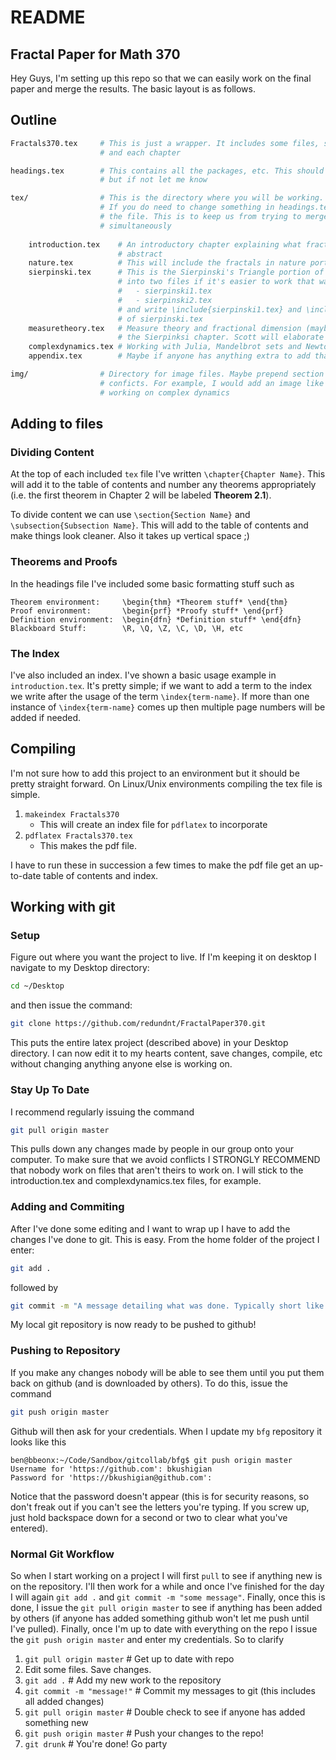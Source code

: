 # README 
## Fractal Paper for Math 370

Hey Guys, I'm setting up this repo so that we can easily work on the final paper and 
merge the results. The basic layout is as follows.

## Outline

```sh
Fractals370.tex     # This is just a wrapper. It includes some files, such as a headings file
                    # and each chapter

headings.tex        # This contains all the packages, etc. This should have everything we need
                    # but if not let me know

tex/                # This is the directory where you will be working. Don't mess w/ anything else.
                    # If you do need to change something in headings.tex, let me know and I'll update
                    # the file. This is to keep us from trying to merge multiple changes to the file
                    # simultaneously
                    
    introduction.tex    # An introductory chapter explaining what fractals are -- basically a stronger 
                        # abstract
    nature.tex          # This will include the fractals in nature portion of the paper
    sierpinski.tex      # This is the Sierpinski's Triangle portion of the paper. This can be split 
                        # into two files if it's easier to work that way. Just create files 
                        #   - sierpinski1.tex
                        #   - sierpinski2.tex
                        # and write \include{sierpinski1.tex} and \include{sierpinski2.tex} in the body
                        # of sierpinski.tex
    measuretheory.tex   # Measure theory and fractional dimension (maybe some talk of dimensionality in
                        # the Sierpinksi chapter. Scott will elaborate on this
    complexdynamics.tex # Working with Julia, Mandelbrot sets and Newton Fractals.
    appendix.tex        # Maybe if anyone has anything extra to add that doesn't fit in the flow

img/                # Directory for image files. Maybe prepend section name to images to avoid naming
                    # conficts. For example, I would add an image like 'cd_julia01.jpg' since I'm
                    # working on complex dynamics
```

## Adding to files

### Dividing Content

At the top of each included `tex` file I've written `\chapter{Chapter Name}`. This will add it to the  table of contents and number any theorems appropriately (i.e. the first theorem in Chapter 2 will be labeled **Theorem 2.1**).

To divide content we can use `\section{Section Name}` and `\subsection{Subsection Name}`. This will add to the table of contents and make things look cleaner. Also it takes up vertical space ;)

### Theorems and Proofs
In the headings file I've included some basic formatting stuff such as 

    Theorem environment:     \begin{thm} *Theorem stuff* \end{thm}
    Proof environment:       \begin{prf} *Proofy stuff* \end{prf}
    Definition environment:  \begin{dfn} *Definition stuff* \end{dfn}
    Blackboard Stuff:        \R, \Q, \Z, \C, \D, \H, etc

### The Index
I've also included an index. I've shown a basic usage example in `introduction.tex`. It's pretty simple; if we want to add a term to the index we write after the usage of the term `\index{term-name}`. If more than one instance of `\index{term-name}` comes up then multiple page numbers will be added if needed.

## Compiling
I'm not sure how to add this project to an environment but it should be pretty straight forward. On Linux/Unix environments compiling the tex file is simple.

1. `makeindex Fractals370`
    * This will create an index file for `pdflatex` to incorporate
2. `pdflatex Fractals370.tex`
    * This makes the pdf file.

I have to run these in succession a few times to make the pdf file get an up-to-date table of contents and index.

## Working with git
### Setup
Figure out where you want the project to live. If I'm keeping it on desktop I navigate to my Desktop directory:
```sh
cd ~/Desktop
```
and then issue the command:
```sh
git clone https://github.com/redundnt/FractalPaper370.git
```
This puts the entire latex project (described above) in your Desktop directory. I can now edit it to my hearts content,
save changes, compile, etc without changing anything anyone else is working on.
### Stay Up To Date
I recommend regularly issuing the command
```sh
git pull origin master
```
This pulls down any changes made by people in our group onto your computer. To make sure that we avoid conflicts I STRONGLY RECOMMEND that nobody work on files that aren't theirs to work on. I will stick to the introduction.tex and complexdynamics.tex files, for example.

### Adding and Commiting
After I've done some editing and I want to wrap up I have to add the changes I've done to git. This is easy. From the 
home folder of the project I enter:
```sh
git add .
```
followed by
```sh
git commit -m "A message detailing what was done. Typically short like `Added some definitions`"
```
My local git repository is now ready to be pushed to github!

### Pushing to Repository
If you make any changes nobody will be able to see them until you put them back on github (and is downloaded by others).
To do this, issue the command
```sh 
git push origin master
```
Github will then ask for your credentials. When I update my `bfg` repository it looks like this
```git
ben@bbeonx:~/Code/Sandbox/gitcollab/bfg$ git push origin master
Username for 'https://github.com': bkushigian
Password for 'https://bkushigian@github.com': 
```
Notice that the password doesn't appear (this is for security reasons, so don't freak out if you can't see the letters you're typing. If you screw up, just hold backspace down for a second or two to clear what you've entered).

### Normal Git Workflow
So when I start working on a project I will first `pull` to see if anything new is on the repository. I'll then work for a while and once I've finished for the day I will again `git add .` and `git commit -m "some message"`. Finally, once this is done, I issue the `git pull origin master` to see if anything has been added by others (if anyone has added something github won't let me push until I've pulled). Finally, once I'm up to date with everything on the repo I issue the 
`git push origin master` and enter my credentials.
So to clarify

1. `git pull origin master`         # Get up to date with repo
2. Edit some files. Save changes.
3. `git add .`                      # Add my new work to the repository
4. `git commit -m "message!"`       # Commit my messages to git (this includes all added changes)
5. `git pull origin master`         # Double check to see if anyone has added something new
6. `git push origin master`         # Push your changes to the repo!
7. `git drunk`                      # You're done! Go party
